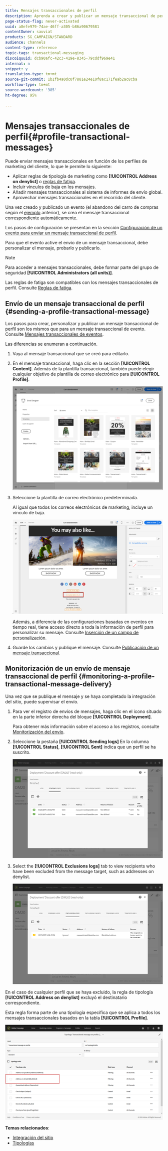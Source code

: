 ```yaml
---
title: Mensajes transaccionales de perfil
description: Aprenda a crear y publicar un mensaje transaccional de perfil.
page-status-flag: never-activated
uuid: a8efe979-74ae-46ff-a305-b86a90679581
contentOwner: sauviat
products: SG_CAMPAIGN/STANDARD
audience: channels
content-type: reference
topic-tags: transactional-messaging
discoiquuid: dcb90afc-42c3-419e-8345-79cddf969e41
internal: n
snippet: y
translation-type: tm+mt
source-git-commit: 1b1fb4a0dc0f7881e24e10f8ac171feab2ac8cba
workflow-type: tm+mt
source-wordcount: '385'
ht-degree: 95%

---
```



# Mensajes transaccionales de perfil{#profile-transactional-messages}

Puede enviar mensajes transaccionales en función de los perfiles de marketing del cliente, lo que le permite lo siguiente:

* Aplicar reglas de tipología de marketing como **[!UICONTROL Address on denylist]** o [reglas de fatiga](../../sending/using/fatigue-rules.md).
* Incluir vínculos de baja en los mensajes.
* Añadir mensajes transaccionales al sistema de informes de envío global.
* Aprovechar mensajes transaccionales en el recorrido del cliente.

Una vez creado y publicado un evento (el abandono del carro de compras según el [ejemplo](../../channels/using/getting-started-with-transactional-msg.md#transactional-messaging-operating-principle) anterior), se crea el mensaje transaccional correspondiente automáticamente.

Los pasos de configuración se presentan en la sección [Configuración de un evento para enviar un mensaje transaccional de perfil](../../administration/using/configuring-transactional-messaging.md#use-case--configuring-an-event-to-send-a-transactional-message).

Para que el evento active el envío de un mensaje transaccional, debe personalizar el mensaje, probarlo y publicarlo.

>[!NOTE]
>
>Para acceder a mensajes transaccionales, debe formar parte del grupo de seguridad **[!UICONTROL Administrators (all units)]**.
>
>Las reglas de fatiga son compatibles con los mensajes transaccionales de perfil. Consulte [Reglas de fatiga](../../sending/using/fatigue-rules.md).

## Envío de un mensaje transaccional de perfil {#sending-a-profile-transactional-message}

Los pasos para crear, personalizar y publicar un mensaje transaccional de perfil son los mismos que para un mensaje transaccional de evento. Consulte [Mensajes transaccionales de eventos](../../channels/using/event-transactional-messages.md).

Las diferencias se enumeran a continuación.

1. Vaya al mensaje transaccional que se creó para editarlo.
1. En el mensaje transaccional, haga clic en la sección **[!UICONTROL Content]**. Además de la plantilla transaccional, también puede elegir cualquier objetivo de plantilla de correo electrónico para **[!UICONTROL Profile]**.

   ![](assets/message-center_marketing_templates.png)

1. Seleccione la plantilla de correo electrónico predeterminada.

   Al igual que todos los correos electrónicos de marketing, incluye un vínculo de baja.

   ![](assets/message-center_marketing_perso_unsubscription.png)

   Además, a diferencia de las configuraciones basadas en eventos en tiempo real, tiene acceso directo a toda la información de perfil para personalizar su mensaje. Consulte [Inserción de un campo de personalización](../../designing/using/personalization.md#inserting-a-personalization-field).

1. Guarde los cambios y publique el mensaje. Consulte [Publicación de un mensaje transaccional](../../channels/using/event-transactional-messages.md#publishing-a-transactional-message).

## Monitorización de un envío de mensaje transaccional de perfil {#monitoring-a-profile-transactional-message-delivery}

Una vez que se publique el mensaje y se haya completado la integración del sitio, puede supervisar el envío.

1. Para ver el registro de envíos de mensajes, haga clic en el icono situado en la parte inferior derecha del bloque **[!UICONTROL Deployment]**.

   Para obtener más información sobre el acceso a los registros, consulte [Monitorización del envío](../../sending/using/monitoring-a-delivery.md).

1. Seleccione la pestaña **[!UICONTROL Sending logs]** En la columna **[!UICONTROL Status]**, **[!UICONTROL Sent]** indica que un perfil se ha suscrito.

   ![](assets/message-center_marketing_sending_logs.png)

1. Select the **[!UICONTROL Exclusions logs]** tab to view recipients who have been excluded from the message target, such as addresses on denylist.

   ![](assets/message-center_marketing_exclusion_logs.png)

En el caso de cualquier perfil que se haya excluido, la regla de tipología **[!UICONTROL Address on denylist]** excluyó el destinatario correspondiente.

Esta regla forma parte de una tipología específica que se aplica a todos los mensajes transaccionales basados en la tabla **[!UICONTROL Profile]**.

![](assets/message-center_marketing_typology.png)

**Temas relacionados**:

* [Integración del sitio](../../administration/using/configuring-transactional-messaging.md#integrating-the-triggering-of-the-event-in-a-website)
* [Tipologías](../../sending/using/about-typology-rules.md)

